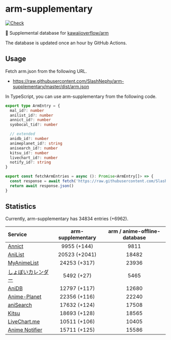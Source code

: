 # arm-supplementary

[![Check](https://github.com/SlashNephy/arm-supplementary/actions/workflows/check-node.yml/badge.svg)](https://github.com/SlashNephy/arm-supplementary/actions/workflows/check-node.yml)

💊 Supplemental database for [kawaiioverflow/arm](https://github.com/kawaiioverflow/arm)

The database is updated once an hour by GitHub Actions.

## Usage

Fetch arm.json from the following URL.

- https://raw.githubusercontent.com/SlashNephy/arm-supplementary/master/dist/arm.json

In TypeScript, you can use arm-supplementary from the following code.

```TypeScript
export type ArmEntry = {
  mal_id?: number
  anilist_id?: number
  annict_id?: number
  syobocal_tid?: number

  // extended
  anidb_id?: number
  animeplanet_id?: string
  anisearch_id?: number
  kitsu_id?: number
  livechart_id?: number
  notify_id?: string
}

export const fetchArmEntries = async (): Promise<ArmEntry[]> => {
  const response = await fetch('https://raw.githubusercontent.com/SlashNephy/arm-supplementary/master/dist/arm.json')
  return await response.json()
}
```

## Statistics

Currently, arm-supplementary has 34834 entries (+6962).

| Service                                     | arm-supplementary | arm / anime-offline-database |
| :------------------------------------------ | :---------------: | :--------------------------: |
| [Annict](https://annict.com)                |    9955 (+144)    |             9811             |
| [AniList](https://anilist.co)               |   20523 (+2041)   |            18482             |
| [MyAnimeList](https://myanimelist.net)      |   24253 (+317)    |            23936             |
| [しょぼいカレンダー](https://cal.syoboi.jp) |    5492 (+27)     |             5465             |
| [AniDB](https://anidb.net)                  |   12797 (+117)    |            12680             |
| [Anime-Planet](https://anime-planet.com)    |   22356 (+116)    |            22240             |
| [aniSearch](https://anisearch.com)          |   17632 (+124)    |            17508             |
| [Kitsu](https://kitsu.io)                   |   18693 (+128)    |            18565             |
| [LiveChart.me](https://livechart.me)        |   10511 (+106)    |            10405             |
| [Anime Notifier](https://notify.moe)        |   15711 (+125)    |            15586             |
